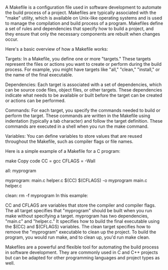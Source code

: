 A Makefile is a configuration file used in software development to automate the build process of a project. Makefiles are typically associated with the "make" utility, which is available on Unix-like operating systems and is used to manage the compilation and build process of a program. Makefiles define a set of rules and dependencies that specify how to build a project, and they ensure that only the necessary components are rebuilt when changes occur.

Here's a basic overview of how a Makefile works:

Targets: In a Makefile, you define one or more "targets." These targets represent the files or actions you want to create or perform during the build process. For example, you might have targets like "all," "clean," "install," or the name of the final executable.

Dependencies: Each target is associated with a set of dependencies, which can be source code files, object files, or other targets. These dependencies indicate what needs to be available or built before the target can be created or actions can be performed.

Commands: For each target, you specify the commands needed to build or perform the target. These commands are written in the Makefile using indentation (typically a tab character) and follow the target definition. These commands are executed in a shell when you run the make command.

Variables: You can define variables to store values that are reused throughout the Makefile, such as compiler flags or file names.

Here is a simple example of a Makefile for a C program:

make
Copy code
CC = gcc
CFLAGS = -Wall

all: myprogram

myprogram: main.c helper.c
    $(CC) $(CFLAGS) -o myprogram main.c helper.c

clean:
    rm -f myprogram
In this example:

CC and CFLAGS are variables that store the compiler and compiler flags.
The all target specifies that "myprogram" should be built when you run make without specifying a target.
myprogram has two dependencies, "main.c" and "helper.c." It specifies how to build the final executable using the $(CC) and $(CFLAGS) variables.
The clean target specifies how to remove the "myprogram" executable to clean up the project.
To build the program, you would run make, and to clean up, you'd run make clean.

Makefiles are a powerful and flexible tool for automating the build process in software development. They are commonly used in C and C++ projects but can be adapted for other programming languages and project types as well.
